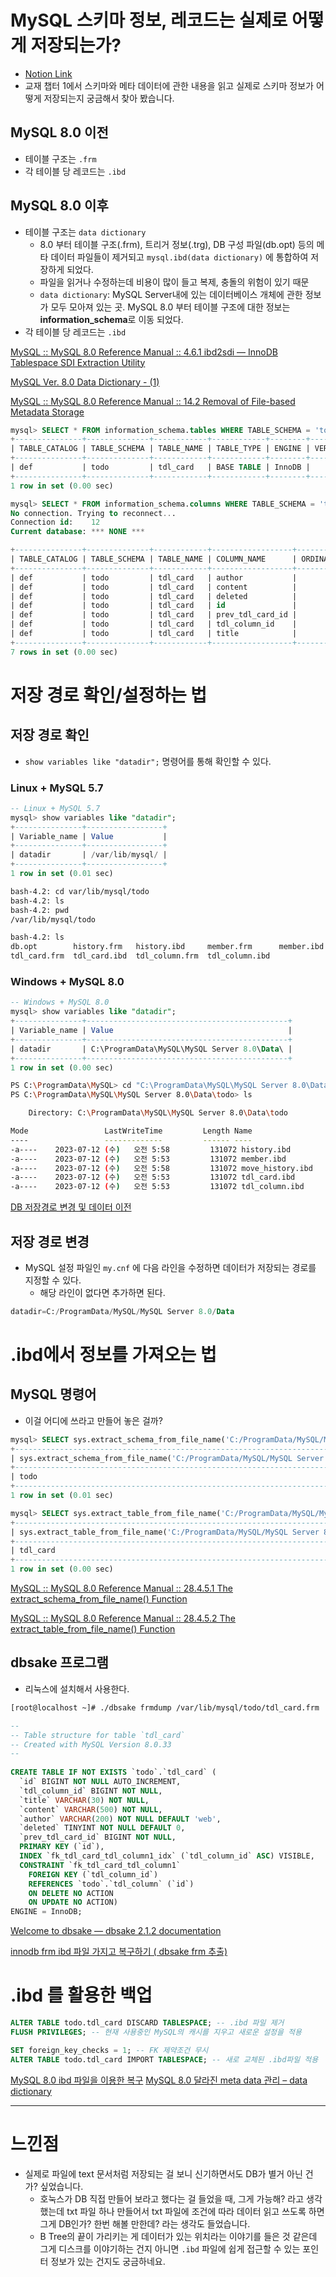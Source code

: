 # MySQL 스키마 정보, 레코드는 실제로 어떻게 저장되는가?
- [Notion Link](https://orange-sycamore-3a8.notion.site/2023-07-18-749de7e1c31d4024b3ef049c93d29515?pvs=4)
- 교재 챕터 1에서 스키마와 메타 데이터에 관한 내용을 읽고 실제로 스키마 정보가 어떻게 저장되는지 궁금해서 찾아 봤습니다.

## MySQL 8.0 이전

- 테이블 구조는 `.frm`
- 각 테이블 당 레코드는 `.ibd`

## MySQL 8.0 이후

- 테이블 구조는 `data dictionary`
    - 8.0 부터 테이블 구조(.frm), 트리거 정보(.trg), DB 구성 파일(db.opt) 등의 메타 데이터 파일들이 제거되고 `mysql.ibd(data dictionary)` 에 통합하여 저장하게 되었다.
    - 파일을 읽거나 수정하는데 비용이 많이 들고 복제, 충돌의 위험이 있기 때문
    - `data dictionary`: MySQL Server내에 있는 데이터베이스 개체에 관한 정보가 모두 모아져 있는 곳. MySQL 8.0 부터 테이블 구조에 대한 정보는 **information_schema**로 이동 되었다.
- 각 테이블 당 레코드는 `.ibd`

[MySQL :: MySQL 8.0 Reference Manual :: 4.6.1 ibd2sdi — InnoDB Tablespace SDI Extraction Utility](https://dev.mysql.com/doc/refman/8.0/en/ibd2sdi.html)

[MySQL Ver. 8.0 Data Dictionary - (1)](https://mysqldba.tistory.com/353)

[MySQL :: MySQL 8.0 Reference Manual :: 14.2 Removal of File-based Metadata Storage](https://dev.mysql.com/doc/refman/8.0/en/data-dictionary-file-removal.html)

```sql
mysql> SELECT * FROM information_schema.tables WHERE TABLE_SCHEMA = 'todo' AND TABLE_NAME = 'tdl_card';
+---------------+--------------+------------+------------+--------+---------+------------+------------+----------------+-------------+-----------------+--------------+-----------+----------------+---------------------+---------------------+------------+--------------------+----------+----------------+---------------+
| TABLE_CATALOG | TABLE_SCHEMA | TABLE_NAME | TABLE_TYPE | ENGINE | VERSION | ROW_FORMAT | TABLE_ROWS | AVG_ROW_LENGTH | DATA_LENGTH | MAX_DATA_LENGTH | INDEX_LENGTH | DATA_FREE | AUTO_INCREMENT | CREATE_TIME         | UPDATE_TIME         | CHECK_TIME | TABLE_COLLATION    | CHECKSUM | CREATE_OPTIONS | TABLE_COMMENT |
+---------------+--------------+------------+------------+--------+---------+------------+------------+----------------+-------------+-----------------+--------------+-----------+----------------+---------------------+---------------------+------------+--------------------+----------+----------------+---------------+
| def           | todo         | tdl_card   | BASE TABLE | InnoDB |      10 | Dynamic    |         12 |           1365 |       16384 |               0 |        16384 |         0 |             13 | 2023-07-11 22:30:28 | 2023-07-16 07:16:56 | NULL       | utf8mb4_0900_ai_ci |     NULL |                |               |
+---------------+--------------+------------+------------+--------+---------+------------+------------+----------------+-------------+-----------------+--------------+-----------+----------------+---------------------+---------------------+------------+--------------------+----------+----------------+---------------+
1 row in set (0.00 sec)
```

```sql
mysql> SELECT * FROM information_schema.columns WHERE TABLE_SCHEMA = 'todo' AND TABLE_NAME = 'tdl_card';
No connection. Trying to reconnect...
Connection id:    12
Current database: *** NONE ***

+---------------+--------------+------------+------------------+------------------+----------------+-------------+-----------+--------------------------+------------------------+-------------------+---------------+--------------------+--------------------+--------------------+--------------+------------+----------------+---------------------------------+----------------+-----------------------+--------+
| TABLE_CATALOG | TABLE_SCHEMA | TABLE_NAME | COLUMN_NAME      | ORDINAL_POSITION | COLUMN_DEFAULT | IS_NULLABLE | DATA_TYPE | CHARACTER_MAXIMUM_LENGTH | CHARACTER_OCTET_LENGTH | NUMERIC_PRECISION | NUMERIC_SCALE | DATETIME_PRECISION | CHARACTER_SET_NAME | COLLATION_NAME     | COLUMN_TYPE  | COLUMN_KEY | EXTRA          | PRIVILEGES                      | COLUMN_COMMENT | GENERATION_EXPRESSION | SRS_ID |
+---------------+--------------+------------+------------------+------------------+----------------+-------------+-----------+--------------------------+------------------------+-------------------+---------------+--------------------+--------------------+--------------------+--------------+------------+----------------+---------------------------------+----------------+-----------------------+--------+
| def           | todo         | tdl_card   | author           |                5 | NULL           | NO          | varchar   |                      200 |                    800 |              NULL |          NULL |               NULL | utf8mb4            | utf8mb4_0900_ai_ci | varchar(200) |            |                | select,insert,update,references |                |                       |   NULL |
| def           | todo         | tdl_card   | content          |                4 | NULL           | NO          | varchar   |                      500 |                   2000 |              NULL |          NULL |               NULL | utf8mb4            | utf8mb4_0900_ai_ci | varchar(500) |            |                | select,insert,update,references |                |                       |   NULL |
| def           | todo         | tdl_card   | deleted          |                6 | 0              | NO          | tinyint   |                     NULL |                   NULL |                 3 |             0 |               NULL | NULL               | NULL               | tinyint      |            |                | select,insert,update,references |                |                       |   NULL |
| def           | todo         | tdl_card   | id               |                1 | NULL           | NO          | bigint    |                     NULL |                   NULL |                19 |             0 |               NULL | NULL               | NULL               | bigint       | PRI        | auto_increment | select,insert,update,references |                |                       |   NULL |
| def           | todo         | tdl_card   | prev_tdl_card_id |                7 | NULL           | NO          | bigint    |                     NULL |                   NULL |                19 |             0 |               NULL | NULL               | NULL               | bigint       |            |                | select,insert,update,references |                |                       |   NULL |
| def           | todo         | tdl_card   | tdl_column_id    |                2 | NULL           | NO          | bigint    |                     NULL |                   NULL |                19 |             0 |               NULL | NULL               | NULL               | bigint       | MUL        |                | select,insert,update,references |                |                       |   NULL |
| def           | todo         | tdl_card   | title            |                3 | NULL           | NO          | varchar   |                       30 |                    120 |              NULL |          NULL |               NULL | utf8mb4            | utf8mb4_0900_ai_ci | varchar(30)  |            |                | select,insert,update,references |                |                       |   NULL |
+---------------+--------------+------------+------------------+------------------+----------------+-------------+-----------+--------------------------+------------------------+-------------------+---------------+--------------------+--------------------+--------------------+--------------+------------+----------------+---------------------------------+----------------+-----------------------+--------+
7 rows in set (0.00 sec)
```

# 저장 경로 확인/설정하는 법

## 저장 경로 확인

- `show variables like "datadir";` 명령어를 통해 확인할 수 있다.

### Linux + MySQL 5.7

```sql
-- Linux + MySQL 5.7 
mysql> show variables like "datadir";
+---------------+-----------------+
| Variable_name | Value           |
+---------------+-----------------+
| datadir       | /var/lib/mysql/ |
+---------------+-----------------+
1 row in set (0.01 sec)
```

```bash
bash-4.2: cd var/lib/mysql/todo
bash-4.2: ls
bash-4.2: pwd
/var/lib/mysql/todo

bash-4.2: ls
db.opt        history.frm   history.ibd     member.frm      member.ibd  
tdl_card.frm  tdl_card.ibd  tdl_column.frm  tdl_column.ibd
```

### Windows + MySQL 8.0

```sql
-- Windows + MySQL 8.0
mysql> show variables like "datadir";
+---------------+---------------------------------------------+
| Variable_name | Value                                       |
+---------------+---------------------------------------------+
| datadir       | C:\ProgramData\MySQL\MySQL Server 8.0\Data\ |
+---------------+---------------------------------------------+
1 row in set (0.00 sec)
```

```bash
PS C:\ProgramData\MySQL> cd "C:\ProgramData\MySQL\MySQL Server 8.0\Data\todo"
PS C:\ProgramData\MySQL\MySQL Server 8.0\Data\todo> ls

    Directory: C:\ProgramData\MySQL\MySQL Server 8.0\Data\todo

Mode                 LastWriteTime         Length Name
----                 -------------         ------ ----
-a----    2023-07-12 (수)   오전 5:58         131072 history.ibd
-a----    2023-07-12 (수)   오전 5:53         131072 member.ibd
-a----    2023-07-12 (수)   오전 5:58         131072 move_history.ibd
-a----    2023-07-12 (수)   오전 5:53         131072 tdl_card.ibd
-a----    2023-07-12 (수)   오전 5:53         131072 tdl_column.ibd
```

[DB 저장경로 변경 및 데이터 이전](https://languagestory.tistory.com/19)

## 저장 경로 변경

- MySQL 설정 파일인 `my.cnf` 에 다음 라인을 수정하면 데이터가 저장되는 경로를 지정할 수 있다.
    - 해당 라인이 없다면 추가하면 된다.

```sql
datadir=C:/ProgramData/MySQL/MySQL Server 8.0/Data
```

# .ibd에서 정보를 가져오는 법

## MySQL 명령어

- 이걸 어디에 쓰라고 만들어 놓은 걸까?

```sql
mysql> SELECT sys.extract_schema_from_file_name('C:/ProgramData/MySQL/MySQL Server 8.0/Data/todo/member.ibd');
+-------------------------------------------------------------------------------------------------+
| sys.extract_schema_from_file_name('C:/ProgramData/MySQL/MySQL Server 8.0/Data/todo/member.ibd') |
+-------------------------------------------------------------------------------------------------+
| todo                                                                                            |
+-------------------------------------------------------------------------------------------------+
1 row in set (0.01 sec)
```

```sql
mysql> SELECT sys.extract_table_from_file_name('C:/ProgramData/MySQL/MySQL Server 8.0/Data/todo/tdl_card.ibd');
+--------------------------------------------------------------------------------------------------+
| sys.extract_table_from_file_name('C:/ProgramData/MySQL/MySQL Server 8.0/Data/todo/tdl_card.ibd') |
+--------------------------------------------------------------------------------------------------+
| tdl_card                                                                                         |
+--------------------------------------------------------------------------------------------------+
1 row in set (0.00 sec)
```

[MySQL :: MySQL 8.0 Reference Manual :: 28.4.5.1 The extract_schema_from_file_name() Function](https://dev.mysql.com/doc/refman/8.0/en/sys-extract-schema-from-file-name.html)

[MySQL :: MySQL 8.0 Reference Manual :: 28.4.5.2 The extract_table_from_file_name() Function](https://dev.mysql.com/doc/refman/8.0/en/sys-extract-table-from-file-name.html)

## dbsake 프로그램

- 리눅스에 설치해서 사용한다.

```bash
[root@localhost ~]# ./dbsake frmdump /var/lib/mysql/todo/tdl_card.frm 
```

```sql
--
-- Table structure for table `tdl_card`
-- Created with MySQL Version 8.0.33
--
 
CREATE TABLE IF NOT EXISTS `todo`.`tdl_card` (
  `id` BIGINT NOT NULL AUTO_INCREMENT,
  `tdl_column_id` BIGINT NOT NULL,
  `title` VARCHAR(30) NOT NULL,
  `content` VARCHAR(500) NOT NULL,
  `author` VARCHAR(200) NOT NULL DEFAULT 'web',
  `deleted` TINYINT NOT NULL DEFAULT 0,
  `prev_tdl_card_id` BIGINT NOT NULL,
  PRIMARY KEY (`id`),
  INDEX `fk_tdl_card_tdl_column1_idx` (`tdl_column_id` ASC) VISIBLE,
  CONSTRAINT `fk_tdl_card_tdl_column1`
    FOREIGN KEY (`tdl_column_id`)
    REFERENCES `todo`.`tdl_column` (`id`)
    ON DELETE NO ACTION
    ON UPDATE NO ACTION)
ENGINE = InnoDB;
```

[Welcome to dbsake — dbsake 2.1.2 documentation](https://dbsake.readthedocs.io/en/latest/)

[innodb frm ibd 파일 가지고 복구하기 ( dbsake  frm 추출)](https://xinet.kr/?p=2611)

# .ibd 를 활용한 백업

```sql
ALTER TABLE todo.tdl_card DISCARD TABLESPACE; -- .ibd 파일 제거
FLUSH PRIVILEGES; -- 현재 사용중인 MySQL의 캐시를 지우고 새로운 설정을 적용

SET foreign_key_checks = 1; -- FK 제약조건 무시
ALTER TABLE todo.tdl_card IMPORT TABLESPACE; -- 새로 교체된 .ibd파일 적용
```

[MySQL 8.0 ibd 파일을 이용한 복구](https://itsyouuu.tistory.com/183)
[MySQL 8.0 달라진 meta data 관리 – data dictionary](https://osskorea.wordpress.com/2018/10/08/mysql-8-0-달라진-meta-data-관리-data-dictionary/)

---

# 느낀점

- 실제로 파일에 text 문서처럼 저장되는 걸 보니 신기하면서도 DB가 별거 아닌 건가? 싶었습니다.
    - 호눅스가 DB 직접 만들어 보라고 했다는 걸 들었을 때, 그게 가능해? 라고 생각했는데 txt 파일 하나 만들어서 txt 파일에 조건에 따라 데이터 읽고 쓰도록 하면 그게 DB인가? 한번 해볼 만한데? 라는 생각도 들었습니다.
    - B Tree의 끝이 가리키는 게 데이터가 있는 위치라는 이야기를 들은 것 같은데 그게 디스크를 이야기하는 건지 아니면 `.ibd` 파일에 쉽게 접근할 수 있는 포인터 정보가 있는 건지도 궁금하네요.

